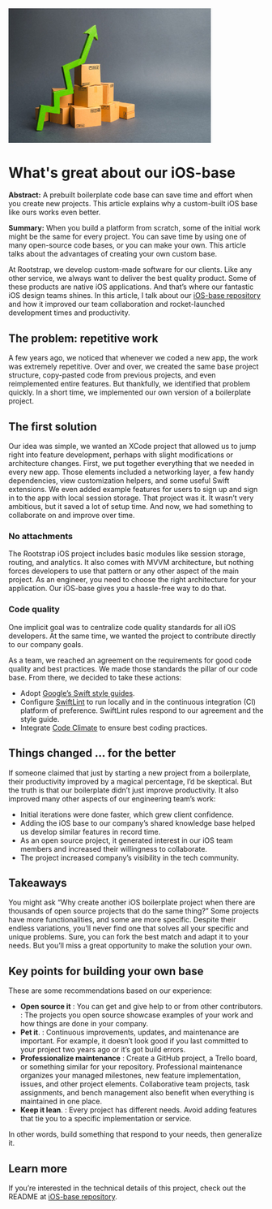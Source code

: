 
<img src="images/productivity-chart.jpg" alt="Working on foundations to increase productivity" width="400"/>

# What's great about our iOS-base
**Abstract:** A prebuilt boilerplate code base can save time and effort when you create new projects. This article explains why a custom-built iOS base like ours works even better.

**Summary:** When you build a platform from scratch, some of the initial work might be the same for every project. You can save time by using one of many open-source code bases, or you can make your own. This article talks about the advantages of creating your own custom base.

At Rootstrap, we develop custom-made software for our clients. Like any other service, we always want to deliver the best quality product. Some of these products are native iOS applications. And that’s where our fantastic iOS design teams shines. In this article, I talk about our [iOS-base repository](https://github.com/rootstrap/ios-base) and how it improved our team collaboration and rocket-launched development times and productivity.

## The problem: repetitive work

A few years ago, we noticed that whenever we coded a new app, the work was extremely repetitive. Over and over, we created the same base project structure, copy-pasted code from previous projects, and even reimplemented entire features. But thankfully, we identified that problem quickly. In a short time, we implemented our own version of a boilerplate project.

## The first solution

Our idea was simple, we wanted an XCode project that allowed us to jump right into feature development, perhaps with slight modifications or architecture changes. First, we put together everything that we needed in every new app. Those elements included a networking layer, a few handy dependencies, view customization helpers, and some useful Swift extensions. We even added example features for users to sign up and sign in to the app with local session storage.
That project was it. It wasn’t very ambitious, but it saved a lot of setup time. And now, we had something to collaborate on and improve over time.

### No attachments

The Rootstrap iOS project includes basic modules like session storage, routing, and analytics. It also comes with MVVM architecture, but nothing forces developers to use that pattern or any other aspect of the main project.
As an engineer, you need to choose the right architecture for your application. Our iOS-base gives you a hassle-free way to do that.

### Code quality

One implicit goal was to centralize code quality standards for all iOS developers. At the same time, we wanted the project to contribute directly to our company goals.

As a team, we reached an agreement on the requirements for good code quality and best practices. We made those standards the pillar of our code base. From there, we decided to take these actions:

- Adopt [Google’s Swift style guides](https://github.com/google/swift).
- Configure [SwiftLint](https://github.com/realm/SwiftLint) to run locally and in the continuous integration (CI) platform of preference. SwiftLint rules respond to our agreement and the style guide.
- Integrate [Code Climate](https://codeclimate.com/) to ensure best coding practices.

## Things changed ... for the better

If someone claimed that just by starting a new project from a boilerplate, their productivity improved by a magical percentage, I’d be skeptical. But the truth is that our boilerplate didn’t just improve productivity. It also improved many other aspects of our engineering team’s work:
- Initial iterations were done faster, which grew client confidence.
- Adding the iOS base to our company’s shared knowledge base helped us develop similar features in record time.
- As an open source project, it generated interest in our iOS team members and increased their willingness to collaborate.
- The project increased company’s visibility in the tech community.

## Takeaways

You might ask “Why create another iOS boilerplate project when there are thousands of open source projects that do the same thing?” Some projects have more functionalities, and some are more specific. Despite their endless variations, you’ll never find one that solves all your specific and unique problems. Sure, you can fork the best match and adapt it to your needs. But you’ll miss a great opportunity to make the solution your own.

## Key points for building your own base
These are some recommendations based on our experience:
- **Open source it**
  : You can get and give help to or from other contributors.
  : The projects you open source showcase examples of your work and how things are done in your company.
- **Pet it**.
  : Continuous improvements, updates, and maintenance are important. For example, it doesn’t look good if you last committed to your project two years ago or it’s got build errors.
- **Professionalize maintenance**
  : Create a GitHub project, a Trello board, or something similar for your repository. Professional maintenance organizes your managed milestones, new feature implementation, issues, and other project elements. Collaborative team projects, task assignments, and bench management also benefit when everything is maintained in one place.
- **Keep it lean**.
  : Every project has different needs. Avoid adding features that tie you to a specific implementation or service.

In other words, build something that respond to your needs, then generalize it.

## Learn more
If you’re interested in the technical details of this project, check out the README at [iOS-base repository](https://github.com/rootstrap/ios-base).
